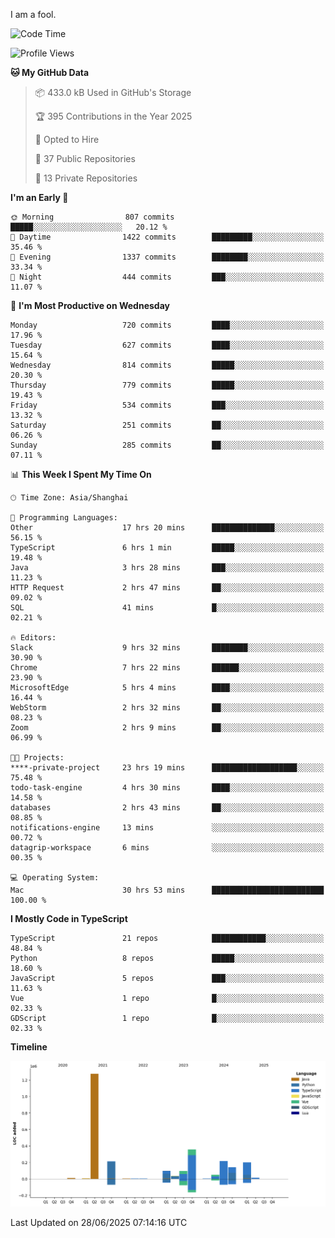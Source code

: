 I am a fool.

<!--START_SECTION:waka-->
![Code Time](http://img.shields.io/badge/Code%20Time-3%2C227%20hrs%2039%20mins-blue)

![Profile Views](http://img.shields.io/badge/Profile%20Views-0-blue)

**🐱 My GitHub Data** 

> 📦 433.0 kB Used in GitHub's Storage 
 > 
> 🏆 395 Contributions in the Year 2025
 > 
> 💼 Opted to Hire
 > 
> 📜 37 Public Repositories 
 > 
> 🔑 13 Private Repositories 
 > 
**I'm an Early 🐤** 

```text
🌞 Morning                807 commits         █████░░░░░░░░░░░░░░░░░░░░   20.12 % 
🌆 Daytime                1422 commits        █████████░░░░░░░░░░░░░░░░   35.46 % 
🌃 Evening                1337 commits        ████████░░░░░░░░░░░░░░░░░   33.34 % 
🌙 Night                  444 commits         ███░░░░░░░░░░░░░░░░░░░░░░   11.07 % 
```
📅 **I'm Most Productive on Wednesday** 

```text
Monday                   720 commits         ████░░░░░░░░░░░░░░░░░░░░░   17.96 % 
Tuesday                  627 commits         ████░░░░░░░░░░░░░░░░░░░░░   15.64 % 
Wednesday                814 commits         █████░░░░░░░░░░░░░░░░░░░░   20.30 % 
Thursday                 779 commits         █████░░░░░░░░░░░░░░░░░░░░   19.43 % 
Friday                   534 commits         ███░░░░░░░░░░░░░░░░░░░░░░   13.32 % 
Saturday                 251 commits         ██░░░░░░░░░░░░░░░░░░░░░░░   06.26 % 
Sunday                   285 commits         ██░░░░░░░░░░░░░░░░░░░░░░░   07.11 % 
```


📊 **This Week I Spent My Time On** 

```text
🕑︎ Time Zone: Asia/Shanghai

💬 Programming Languages: 
Other                    17 hrs 20 mins      ██████████████░░░░░░░░░░░   56.15 % 
TypeScript               6 hrs 1 min         █████░░░░░░░░░░░░░░░░░░░░   19.48 % 
Java                     3 hrs 28 mins       ███░░░░░░░░░░░░░░░░░░░░░░   11.23 % 
HTTP Request             2 hrs 47 mins       ██░░░░░░░░░░░░░░░░░░░░░░░   09.02 % 
SQL                      41 mins             █░░░░░░░░░░░░░░░░░░░░░░░░   02.21 % 

🔥 Editors: 
Slack                    9 hrs 32 mins       ████████░░░░░░░░░░░░░░░░░   30.90 % 
Chrome                   7 hrs 22 mins       ██████░░░░░░░░░░░░░░░░░░░   23.90 % 
MicrosoftEdge            5 hrs 4 mins        ████░░░░░░░░░░░░░░░░░░░░░   16.44 % 
WebStorm                 2 hrs 32 mins       ██░░░░░░░░░░░░░░░░░░░░░░░   08.23 % 
Zoom                     2 hrs 9 mins        ██░░░░░░░░░░░░░░░░░░░░░░░   06.99 % 

🐱‍💻 Projects: 
****-private-project     23 hrs 19 mins      ███████████████████░░░░░░   75.48 % 
todo-task-engine         4 hrs 30 mins       ████░░░░░░░░░░░░░░░░░░░░░   14.58 % 
databases                2 hrs 43 mins       ██░░░░░░░░░░░░░░░░░░░░░░░   08.85 % 
notifications-engine     13 mins             ░░░░░░░░░░░░░░░░░░░░░░░░░   00.72 % 
datagrip-workspace       6 mins              ░░░░░░░░░░░░░░░░░░░░░░░░░   00.35 % 

💻 Operating System: 
Mac                      30 hrs 53 mins      █████████████████████████   100.00 % 
```

**I Mostly Code in TypeScript** 

```text
TypeScript               21 repos            ████████████░░░░░░░░░░░░░   48.84 % 
Python                   8 repos             █████░░░░░░░░░░░░░░░░░░░░   18.60 % 
JavaScript               5 repos             ███░░░░░░░░░░░░░░░░░░░░░░   11.63 % 
Vue                      1 repo              █░░░░░░░░░░░░░░░░░░░░░░░░   02.33 % 
GDScript                 1 repo              █░░░░░░░░░░░░░░░░░░░░░░░░   02.33 % 
```



**Timeline**

![Lines of Code chart](https://raw.githubusercontent.com/VeejaLiu/VeejaLiu/master/assets/bar_graph.png)


 Last Updated on 28/06/2025 07:14:16 UTC
<!--END_SECTION:waka-->
